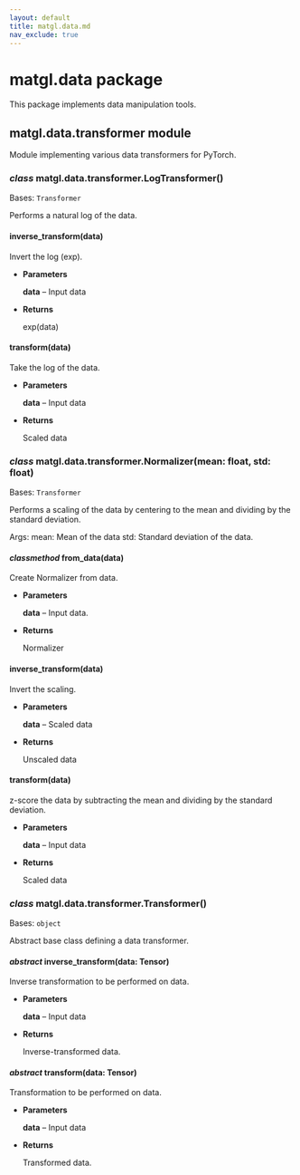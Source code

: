 ```yaml
---
layout: default
title: matgl.data.md
nav_exclude: true
---
```


# matgl.data package

This package implements data manipulation tools.


## matgl.data.transformer module

Module implementing various data transformers for PyTorch.


### _class_ matgl.data.transformer.LogTransformer()
Bases: `Transformer`

Performs a natural log of the data.


#### inverse_transform(data)
Invert the log (exp).


* **Parameters**

    **data** – Input data



* **Returns**

    exp(data)



#### transform(data)
Take the log of the data.


* **Parameters**

    **data** – Input data



* **Returns**

    Scaled data



### _class_ matgl.data.transformer.Normalizer(mean: float, std: float)
Bases: `Transformer`

Performs a scaling of the data by centering to the mean and dividing by the standard deviation.

Args:
mean: Mean of the data
std: Standard deviation of the data.


#### _classmethod_ from_data(data)
Create Normalizer from data.


* **Parameters**

    **data** – Input data.



* **Returns**

    Normalizer



#### inverse_transform(data)
Invert the scaling.


* **Parameters**

    **data** – Scaled data



* **Returns**

    Unscaled data



#### transform(data)
z-score the data by subtracting the mean and dividing by the standard deviation.


* **Parameters**

    **data** – Input data



* **Returns**

    Scaled data



### _class_ matgl.data.transformer.Transformer()
Bases: `object`

Abstract base class defining a data transformer.


#### _abstract_ inverse_transform(data: Tensor)
Inverse transformation to be performed on data.


* **Parameters**

    **data** – Input data



* **Returns**

    Inverse-transformed data.



#### _abstract_ transform(data: Tensor)
Transformation to be performed on data.


* **Parameters**

    **data** – Input data



* **Returns**

    Transformed data.